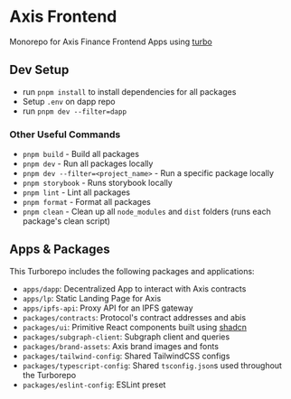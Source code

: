 # Axis Frontend

Monorepo for Axis Finance Frontend Apps using [turbo](https://turbo.build/repo)

## Dev Setup

- run `pnpm install` to install dependencies for all packages
- Setup `.env` on dapp repo
- run `pnpm dev --filter=dapp`

### Other Useful Commands

- `pnpm build` - Build all packages
- `pnpm dev` - Run all packages locally
- `pnpm dev --filter=<project_name>` - Run a specific package locally
- `pnpm storybook` - Runs storybook locally
- `pnpm lint` - Lint all packages
- `pnpm format` - Format all packages
- `pnpm clean` - Clean up all `node_modules` and `dist` folders (runs each package's clean script)

## Apps & Packages

This Turborepo includes the following packages and applications:

- `apps/dapp`: Decentralized App to interact with Axis contracts
- `apps/lp`: Static Landing Page for Axis
- `apps/ipfs-api`: Proxy API for an IPFS gateway
- `packages/contracts`: Protocol's contract addresses and abis
- `packages/ui`: Primitive React components built using [shadcn](https://ui.shadcn.com/)
- `packages/subgraph-client`: Subgraph client and queries
- `packages/brand-assets`: Axis brand images and fonts
- `packages/tailwind-config`: Shared TailwindCSS configs
- `packages/typescript-config`: Shared `tsconfig.json`s used throughout the Turborepo
- `packages/eslint-config`: ESLint preset
